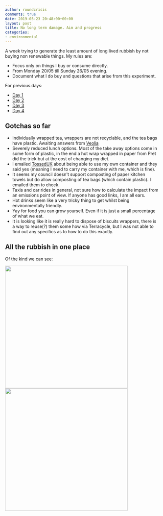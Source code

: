 ```yaml
---
author: roundcrisis
comments: true
date: 2019-05-23 20:48:00+00:00
layout: post
title: No long term damage. Aim and progress
categories:
- environmental
---
```


A week trying to generate the least amount of long lived rubbish by not buying non renewable things. My rules are:

* Focus only on things I buy or consume directly.
* From Monday 20/05 till Sunday 26/05 evening.
* Document what I do buy and questions that arise from this experiment.

For previous days:

* [Day 1](http://www.roundcrisis.com/2019/05/20/no-longter-damage-1/)
* [Day 2](http://www.roundcrisis.com/2019/05/21/no-longter-damage-2/)
* [Day 3](http://www.roundcrisis.com/2019/05/22/no-longter-damage-3/)
* [Day 4](http://www.roundcrisis.com/2019/05/22/no-longter-damage-3/)

## Gotchas so far

* Individually wrapped tea, wrappers are not recyclable, and the tea bags have plastic. Awaiting answers from [Veolia]()
* Severely reduced lunch options. Most of the take away options come in some form of plastic, in the end a hot wrap wrapped in paper from Pret did the trick but at the cost of changing my diet.
* I emailed [TossedUK](https://tosseduk.com/) about being able to use my own container and they said yes (meaning I need to carry my container with me, which is fine).
* It seems my council doesn't support composting of paper kitchen towels but do allow composting of tea bags (which contain plastic). I emailed them to check.
* Taxis and car rides in general, not sure how to calculate the impact from an emissions point of view. If anyone has good links, I am all ears.
* Hot drinks seem like a very tricky thing to get whilst being environmentally friendly.
* Yay for food you can grow yourself. Even if it is just a small percentage of what we eat.
* It is looking like it is really hard to dispose of biscuits wrappers, there is a way to reuse(?) them some how via Terracycle, but I was not able to find out any specifics as to how to do this exactly.

## All the rubbish in one place 

Of the kind we can see:

<img src="http://roundcrisis.com/images/2019-tea.png" align="left" height="400" >
<img src="http://roundcrisis.com/images/2019/wrapper.png" align="left" height="400" >

